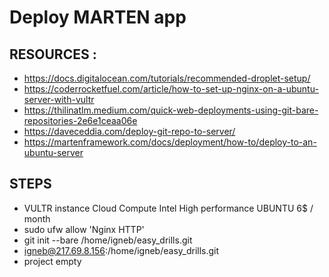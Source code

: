 # Deploy MARTEN app

## RESOURCES :

- https://docs.digitalocean.com/tutorials/recommended-droplet-setup/
- https://coderrocketfuel.com/article/how-to-set-up-nginx-on-a-ubuntu-server-with-vultr
- https://thilinatlm.medium.com/quick-web-deployments-using-git-bare-repositories-2e6e1ceaa06e
- https://daveceddia.com/deploy-git-repo-to-server/
- https://martenframework.com/docs/deployment/how-to/deploy-to-an-ubuntu-server

## STEPS

- VULTR instance Cloud Compute Intel High performance UBUNTU 6$ / month
- sudo ufw allow 'Nginx HTTP'
- git init --bare /home/igneb/easy_drills.git
- igneb@217.69.8.156:/home/igneb/easy_drills.git
- project empty
